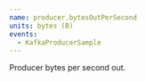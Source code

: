 ```yaml
---
name: producer.bytesOutPerSecond
units: bytes (B)
events:
  - KafkaProducerSample
---
```


Producer bytes per second out.